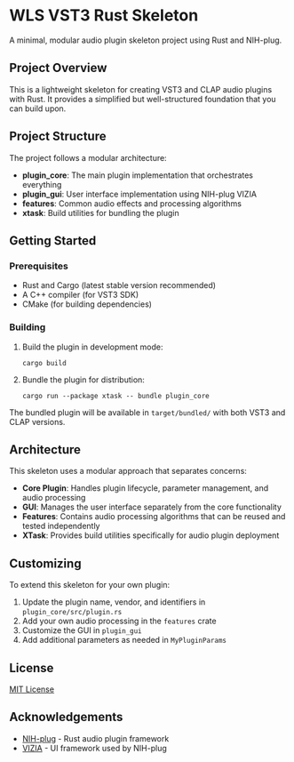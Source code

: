 # WLS VST3 Rust Skeleton

A minimal, modular audio plugin skeleton project using Rust and NIH-plug.

## Project Overview

This is a lightweight skeleton for creating VST3 and CLAP audio plugins with Rust. It provides a simplified but well-structured foundation that you can build upon.

## Project Structure

The project follows a modular architecture:

- **plugin_core**: The main plugin implementation that orchestrates everything
- **plugin_gui**: User interface implementation using NIH-plug VIZIA
- **features**: Common audio effects and processing algorithms
- **xtask**: Build utilities for bundling the plugin

## Getting Started

### Prerequisites

- Rust and Cargo (latest stable version recommended)
- A C++ compiler (for VST3 SDK)
- CMake (for building dependencies)

### Building

1. Build the plugin in development mode:

   ```
   cargo build
   ```

2. Bundle the plugin for distribution:
   ```
   cargo run --package xtask -- bundle plugin_core
   ```

The bundled plugin will be available in `target/bundled/` with both VST3 and CLAP versions.

## Architecture

This skeleton uses a modular approach that separates concerns:

- **Core Plugin**: Handles plugin lifecycle, parameter management, and audio processing
- **GUI**: Manages the user interface separately from the core functionality
- **Features**: Contains audio processing algorithms that can be reused and tested independently
- **XTask**: Provides build utilities specifically for audio plugin deployment

## Customizing

To extend this skeleton for your own plugin:

1. Update the plugin name, vendor, and identifiers in `plugin_core/src/plugin.rs`
2. Add your own audio processing in the `features` crate
3. Customize the GUI in `plugin_gui`
4. Add additional parameters as needed in `MyPluginParams`

## License

[MIT License](LICENSE)

## Acknowledgements

- [NIH-plug](https://github.com/robbert-vdh/nih-plug) - Rust audio plugin framework
- [VIZIA](https://github.com/vizia/vizia) - UI framework used by NIH-plug
